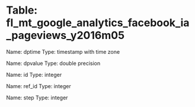 Table: fl_mt_google_analytics_facebook_ia_pageviews_y2016m05
============================================================

Name: dptime
Type: timestamp with time zone

Name: dpvalue
Type: double precision

Name: id
Type: integer

Name: ref_id
Type: integer

Name: step
Type: integer

